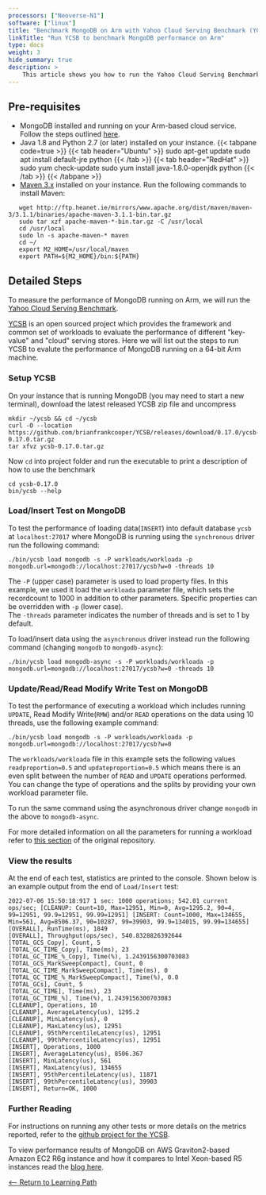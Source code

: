 ```yaml
---
processors: ["Neoverse-N1"]
software: ["linux"]
title: "Benchmark MongoDB on Arm with Yahoo Cloud Serving Benchmark (YCSB)"
linkTitle: "Run YCSB to benchmark MongoDB performance on Arm"
type: docs
weight: 3
hide_summary: true
description: >
    This article shows you how to run the Yahoo Cloud Serving Benchmark on MongoDB to measure performance, such as latency and throughput.
---
```


## Pre-requisites

* MongoDB installed and running on your Arm-based cloud service. Follow the steps outlined [here](/cloud/mongodb/install).
* Java 1.8 and Python 2.7 (or later) installed on your instance.
{{< tabpane code=true >}}
  {{< tab header="Ubuntu" >}}
sudo apt-get update
sudo apt install default-jre python
{{< /tab >}}
{{< tab header="RedHat" >}}
sudo yum check-update
sudo yum install java-1.8.0-openjdk python
{{< /tab >}}
{{< /tabpane >}}
* [Maven 3.x](https://maven.apache.org/index.html) installed on your instance. Run the following commands to install Maven:
```console
   wget http://ftp.heanet.ie/mirrors/www.apache.org/dist/maven/maven-3/3.1.1/binaries/apache-maven-3.1.1-bin.tar.gz
   sudo tar xzf apache-maven-*-bin.tar.gz -C /usr/local
   cd /usr/local
   sudo ln -s apache-maven-* maven
   cd ~/
   export M2_HOME=/usr/local/maven
   export PATH=${M2_HOME}/bin:${PATH}
```
## Detailed Steps

To measure the performance of MongoDB running on Arm, we will run the [Yahoo Cloud Serving Benchmark](http://github.com/brianfrankcooper/YCSB).

[YCSB](https://research.yahoo.com/news/yahoo-cloud-serving-benchmark/) is an open sourced project which provides the framework and common set of workloads to evaluate the performance of different "key-value" and "cloud" serving stores. Here we will list out the steps to run YCSB to evalute the performance of MongoDB running on a 64-bit Arm machine.

### Setup YCSB 

On your instance that is running MongoDB (you may need to start a new terminal), download the latest released YCSB zip file and uncompress

```console
mkdir ~/ycsb && cd ~/ycsb
curl -O --location https://github.com/brianfrankcooper/YCSB/releases/download/0.17.0/ycsb-0.17.0.tar.gz
tar xfvz ycsb-0.17.0.tar.gz
```
Now `cd` into project folder and run the executable to print a description of how to use the benchmark
```console
cd ycsb-0.17.0
bin/ycsb --help
```

### Load/Insert Test on MongoDB

To test the performance of loading data(`INSERT`) into default database `ycsb` at `localhost:27017` where MongoDB is running using the `synchronous` driver run the following command:
```console
./bin/ycsb load mongodb -s -P workloads/workloada -p mongodb.url=mongodb://localhost:27017/ycsb?w=0 -threads 10
```
The `-P` (upper case) parameter is used to load property files. In this example, we used it load the `workloada` parameter file, which sets the recordcount to 1000 in addition to other parameters. Specific properties can be overridden with `-p` (lower case).\
The `-threads` parameter indicates the number of threads and is set to 1 by default.

To load/insert data using the `asynchronous` driver instead run the following command (changing `mongodb` to `mongodb-async`):
```console
./bin/ycsb load mongodb-async -s -P workloads/workloada -p mongodb.url=mongodb://localhost:27017/ycsb?w=0 -threads 10
```

### Update/Read/Read Modify Write Test on MongoDB

To test the performance of executing a workload which includes running `UPDATE`, Read Modify Write(`RMW`) and/or `READ` operations on the data using 10 threads, use the following example command:

```console
./bin/ycsb load mongodb -s -P workloads/workloada -p mongodb.url=mongodb://localhost:27017/ycsb?w=0
```
The `workloads/workloada` file in this example sets the following values `readproportion=0.5` and  `updateproportion=0.5` which means there is an even split between the number of `READ` and `UPDATE` operations performed. You can change the type of operations and the splits by providing your own workload parameter file.

To run the same command using the asynchronous driver change `mongodb` in the above to `mongodb-async`. 

For more detailed information on all the parameters for running a workload refer to [this section](https://github.com/brianfrankcooper/YCSB/wiki/Running-a-Workload) of the original repository.

### View the results

At the end of each test, statistics are printed to the console. Shown below is an example output from the end of `Load/Insert` test:
```
2022-07-06 15:50:18:917 1 sec: 1000 operations; 542.01 current ops/sec; [CLEANUP: Count=10, Max=12951, Min=0, Avg=1295.2, 90=4, 99=12951, 99.9=12951, 99.99=12951] [INSERT: Count=1000, Max=134655, Min=561, Avg=8506.37, 90=10287, 99=39903, 99.9=134015, 99.99=134655]
[OVERALL], RunTime(ms), 1849
[OVERALL], Throughput(ops/sec), 540.8328826392644
[TOTAL_GCS_Copy], Count, 5
[TOTAL_GC_TIME_Copy], Time(ms), 23
[TOTAL_GC_TIME_%_Copy], Time(%), 1.2439156300703083
[TOTAL_GCS_MarkSweepCompact], Count, 0
[TOTAL_GC_TIME_MarkSweepCompact], Time(ms), 0
[TOTAL_GC_TIME_%_MarkSweepCompact], Time(%), 0.0
[TOTAL_GCs], Count, 5
[TOTAL_GC_TIME], Time(ms), 23
[TOTAL_GC_TIME_%], Time(%), 1.2439156300703083
[CLEANUP], Operations, 10
[CLEANUP], AverageLatency(us), 1295.2
[CLEANUP], MinLatency(us), 0
[CLEANUP], MaxLatency(us), 12951
[CLEANUP], 95thPercentileLatency(us), 12951
[CLEANUP], 99thPercentileLatency(us), 12951
[INSERT], Operations, 1000
[INSERT], AverageLatency(us), 8506.367
[INSERT], MinLatency(us), 561
[INSERT], MaxLatency(us), 134655
[INSERT], 95thPercentileLatency(us), 11871
[INSERT], 99thPercentileLatency(us), 39903
[INSERT], Return=OK, 1000
```

### Further Reading

For instructions on running any other tests or more details on the metrics reported, refer to the [github project for the YCSB](https://github.com/brianfrankcooper/YCSB/wiki/).

To view performance results of MongoDB on AWS Graviton2-based Amazon EC2 R6g instance and how it compares to Intel Xeon-based R5 instances read the [blog here](https://community.arm.com/arm-community-blogs/b/operating-systems-blog/posts/mongodb-performance-on-aws-with-the-arm-graviton2).

[<-- Return to Learning Path](/cloud/mongodb/#sections)
